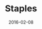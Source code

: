 ---
layout: site
title: "Staples"
date: 2016-02-08
categories: [fortune-500]
version: 1.2.13
major: 1
minor: 2
patch: 13
slug: staples
link: http://www.staples.com/
submitter: lpolepeddi
permalink: /sites/:slug
---